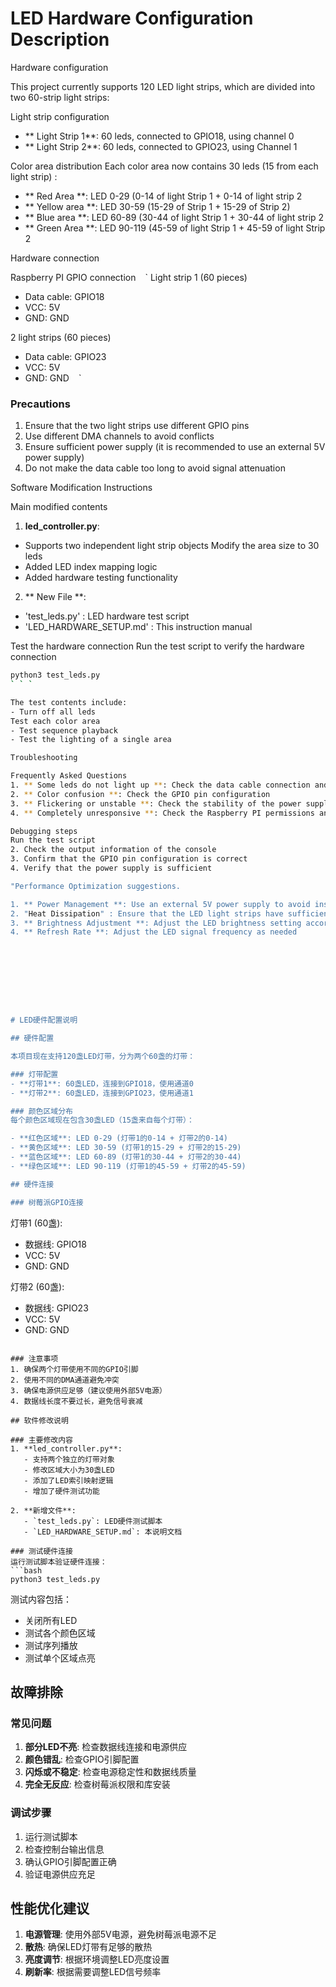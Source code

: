 # LED Hardware Configuration Description

Hardware configuration

This project currently supports 120 LED light strips, which are divided into two 60-strip light strips:

Light strip configuration
- ** Light Strip 1**: 60 leds, connected to GPIO18, using channel 0
- ** Light Strip 2**: 60 leds, connected to GPIO23, using Channel 1

Color area distribution
Each color area now contains 30 leds (15 from each light strip) :

- ** Red Area **: LED 0-29 (0-14 of light Strip 1 + 0-14 of light strip 2
- ** Yellow area **: LED 30-59 (15-29 of Strip 1 + 15-29 of Strip 2)
- ** Blue area **: LED 60-89 (30-44 of light Strip 1 + 30-44 of light strip 2
- ** Green Area **: LED 90-119 (45-59 of light Strip 1 + 45-59 of light Strip 2

Hardware connection

Raspberry PI GPIO connection
` ` `
Light strip 1 (60 pieces)
- Data cable: GPIO18
- VCC: 5V
- GND: GND

2 light strips (60 pieces)
- Data cable: GPIO23
- VCC: 5V
- GND: GND
` ` `

### Precautions
1. Ensure that the two light strips use different GPIO pins
2. Use different DMA channels to avoid conflicts
3. Ensure sufficient power supply (it is recommended to use an external 5V power supply)
4. Do not make the data cable too long to avoid signal attenuation

Software Modification Instructions

Main modified contents
1. **led_controller.py**:
- Supports two independent light strip objects
Modify the area size to 30 leds
- Added LED index mapping logic
- Added hardware testing functionality

2. ** New File **:
- 'test_leds.py' : LED hardware test script
- 'LED_HARDWARE_SETUP.md' : This instruction manual

Test the hardware connection
Run the test script to verify the hardware connection
```bash
python3 test_leds.py
` ` `

The test contents include:
- Turn off all leds
Test each color area
- Test sequence playback
- Test the lighting of a single area

Troubleshooting

Frequently Asked Questions
1. ** Some leds do not light up **: Check the data cable connection and power supply
2. ** Color confusion **: Check the GPIO pin configuration
3. ** Flickering or unstable **: Check the stability of the power supply and the quality of the data cable
4. ** Completely unresponsive **: Check the Raspberry PI permissions and library installation

Debugging steps
Run the test script
2. Check the output information of the console
3. Confirm that the GPIO pin configuration is correct
4. Verify that the power supply is sufficient

"Performance Optimization suggestions.

1. ** Power Management **: Use an external 5V power supply to avoid insufficient power for the Raspberry PI
2. "Heat Dissipation" : Ensure that the LED light strips have sufficient heat dissipation
3. ** Brightness Adjustment **: Adjust the LED brightness setting according to the environment
4. ** Refresh Rate **: Adjust the LED signal frequency as needed









# LED硬件配置说明

## 硬件配置

本项目现在支持120盏LED灯带，分为两个60盏的灯带：

### 灯带配置
- **灯带1**: 60盏LED，连接到GPIO18，使用通道0
- **灯带2**: 60盏LED，连接到GPIO23，使用通道1

### 颜色区域分布
每个颜色区域现在包含30盏LED（15盏来自每个灯带）：

- **红色区域**: LED 0-29 (灯带1的0-14 + 灯带2的0-14)
- **黄色区域**: LED 30-59 (灯带1的15-29 + 灯带2的15-29)
- **蓝色区域**: LED 60-89 (灯带1的30-44 + 灯带2的30-44)
- **绿色区域**: LED 90-119 (灯带1的45-59 + 灯带2的45-59)

## 硬件连接

### 树莓派GPIO连接
```
灯带1 (60盏):
- 数据线: GPIO18
- VCC: 5V
- GND: GND

灯带2 (60盏):
- 数据线: GPIO23
- VCC: 5V
- GND: GND
```

### 注意事项
1. 确保两个灯带使用不同的GPIO引脚
2. 使用不同的DMA通道避免冲突
3. 确保电源供应足够（建议使用外部5V电源）
4. 数据线长度不要过长，避免信号衰减

## 软件修改说明

### 主要修改内容
1. **led_controller.py**: 
   - 支持两个独立的灯带对象
   - 修改区域大小为30盏LED
   - 添加了LED索引映射逻辑
   - 增加了硬件测试功能

2. **新增文件**:
   - `test_leds.py`: LED硬件测试脚本
   - `LED_HARDWARE_SETUP.md`: 本说明文档

### 测试硬件连接
运行测试脚本验证硬件连接：
```bash
python3 test_leds.py
```

测试内容包括：
- 关闭所有LED
- 测试各个颜色区域
- 测试序列播放
- 测试单个区域点亮

## 故障排除

### 常见问题
1. **部分LED不亮**: 检查数据线连接和电源供应
2. **颜色错乱**: 检查GPIO引脚配置
3. **闪烁或不稳定**: 检查电源稳定性和数据线质量
4. **完全无反应**: 检查树莓派权限和库安装

### 调试步骤
1. 运行测试脚本
2. 检查控制台输出信息
3. 确认GPIO引脚配置正确
4. 验证电源供应充足

## 性能优化建议

1. **电源管理**: 使用外部5V电源，避免树莓派电源不足
2. **散热**: 确保LED灯带有足够的散热
3. **亮度调节**: 根据环境调整LED亮度设置
4. **刷新率**: 根据需要调整LED信号频率 
